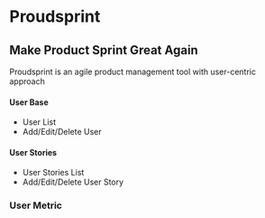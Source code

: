 # Proudsprint

## Make Product Sprint Great Again

Proudsprint is an agile product management tool with user-centric approach

#### User Base
- User List
- Add/Edit/Delete User

#### User Stories
- User Stories List
- Add/Edit/Delete User Story

### User Metric
